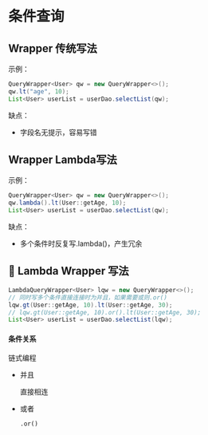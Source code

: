 # 条件查询



## Wrapper 传统写法

示例：

```java
QueryWrapper<User> qw = new QueryWrapper<>();
qw.lt("age", 10);
List<User> userList = userDao.selectList(qw);
```



缺点：

- 字段名无提示，容易写错



## Wrapper Lambda写法

示例：

```java
QueryWrapper<User> qw = new QueryWrapper<>();
qw.lambda().lt(User::getAge, 10);
List<User> userList = userDao.selectList(qw);
```



缺点：

- 多个条件时反复写.lambda()，产生冗余



## 🌟 Lambda Wrapper 写法

```java
LambdaQueryWrapper<User> lqw = new QueryWrapper<>();
// 同时写多个条件直接连接时为并且，如果需要或则.or()
lqw.gt(User::getAge, 10).lt(User::getAge, 30);
// lqw.gt(User::getAge, 10).or().lt(User::getAge, 30);
List<User> userList = userDao.selectList(lqw);
```



#### 条件关系

链式编程

- 并且

  直接相连

- 或者

  `.or()`







